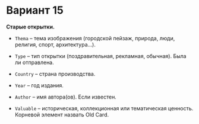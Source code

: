 <h1>Вариант 15</h1>
<b>Старые открытки.</b>

- `Thema` – тема изображения (городской пейзаж, природа, люди, религия, спорт, архитектура...).

- `Type` – тип открытки (поздравительная, рекламная, обычная). Была ли отправлена.

- `Country` – страна производства.

- `Year` – год издания.

- `Author` – имя автора(ов). Если известен.

- `Valuable` – историческая, коллекционная или тематическая ценность. 
Корневой элемент назвать Old Card.
